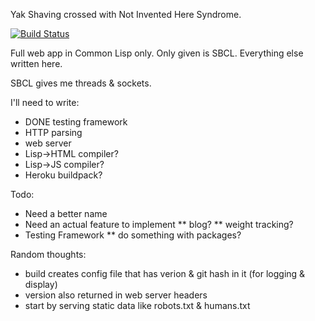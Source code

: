 Yak Shaving crossed with Not Invented Here Syndrome.

[![Build Status](https://travis-ci.org/verdammelt/yakshave.svg?branch=master)](https://travis-ci.org/verdammelt/yakshave)


Full web app in Common Lisp only. Only given is SBCL. Everything else
written here. 

SBCL gives me threads & sockets.

I'll need to write:

* DONE testing framework
* HTTP parsing
* web server
* Lisp->HTML compiler?
* Lisp->JS compiler?
* Heroku buildpack?

Todo:

* Need a better name
* Need an actual feature to implement
** blog?
** weight tracking?
* Testing Framework
** do something with packages?

Random thoughts:
* build creates config file that has verion & git hash in it (for logging & display)
* version also returned in web server headers
* start by serving static data like robots.txt & humans.txt

